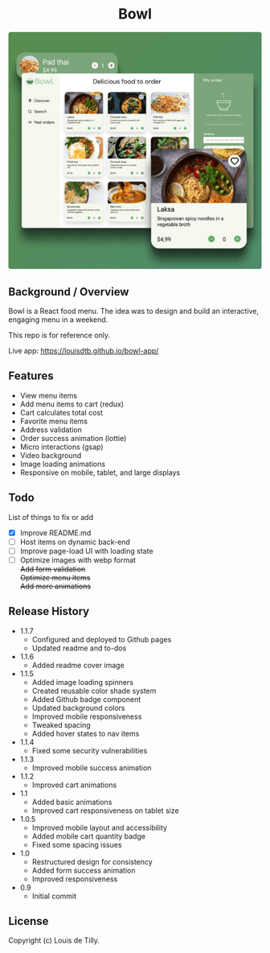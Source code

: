 <div align='center'>
  <h1>Bowl</h1>
  <img alt='bowl app display image' src='https://github.com/louisdtb/Bowl/blob/master/public/bowl-cover.png?raw=true'>
</div>

## Background / Overview

Bowl is a React food menu. The idea was to design and build an interactive, engaging menu in a weekend.

This repo is for reference only.

Live app: <a target='_blank' href='https://louisdtb.github.io/bowl/'>https://louisdtb.github.io/bowl-app/</a>

## Features

- View menu items
- Add menu items to cart (redux)
- Cart calculates total cost
- Favorite menu items
- Address validation
- Order success animation (lottie)
- Micro interactions (gsap)
- Video background
- Image loading animations
- Responsive on mobile, tablet, and large displays

## Todo

List of things to fix or add

- [x] Improve README.md
- [ ] Host items on dynamic back-end
- [ ] Improve page-load UI with loading state
- [ ] Optimize images with webp format </br>
      <s>Add form validation</s> </br>
      <s>Optimize menu items</s> </br>
      <s>Add more animations</s> </br>

## Release History

- 1.1.7
  - Configured and deployed to Github pages
  - Updated readme and to-dos
- 1.1.6
  - Added readme cover image
- 1.1.5
  - Added image loading spinners
  - Created reusable color shade system
  - Added Github badge component
  - Updated background colors
  - Improved mobile responsiveness
  - Tweaked spacing
  - Added hover states to nav items
- 1.1.4
  - Fixed some security vulnerabilities
- 1.1.3
  - Improved mobile success animation
- 1.1.2
  - Improved cart animations
- 1.1
  - Added basic animations
  - Improved cart responsiveness on tablet size
- 1.0.5
  - Improved mobile layout and accessibility
  - Added mobile cart quantity badge
  - Fixed some spacing issues
- 1.0
  - Restructured design for consistency
  - Added form success animation
  - Improved responsiveness
- 0.9
  - Initial commit

## License

Copyright (c) Louis de Tilly.
